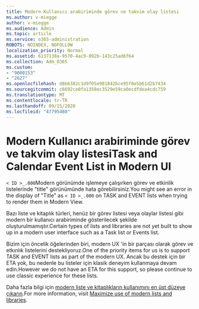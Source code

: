 ```yaml
---
title: Modern Kullanıcı arabiriminde görev ve takvim olay listesi
ms.author: v-miegge
author: v-miegge
ms.audience: Admin
ms.topic: article
ms.service: o365-administration
ROBOTS: NOINDEX, NOFOLLOW
localization_priority: Normal
ms.assetid: 6137138a-9570-4ac9-892b-143c25ad6f64
ms.collection: Adm_O365
ms.custom:
- "9000153"
- "2627"
ms.openlocfilehash: d8b6382c1d9f05e981842bce95f0e5b61d2b7434
ms.sourcegitcommit: c6692ce0fa1358ec3529e59ca0ecdfdea4cdc759
ms.translationtype: MT
ms.contentlocale: tr-TR
ms.lasthandoff: 09/15/2020
ms.locfileid: "47795480"
---
```

# <a name="task-and-calendar-event-list-in-modern-ui"></a><span data-ttu-id="c8391-102">Modern Kullanıcı arabiriminde görev ve takvim olay listesi</span><span class="sxs-lookup"><span data-stu-id="c8391-102">Task and Calendar Event List in Modern UI</span></span>

<span data-ttu-id="c8391-103">`< ID >_.000`Modern görünümde işlemeye çalışırken görev ve etkinlik listelerinde "title" görünümünde hata görebilirsiniz.</span><span class="sxs-lookup"><span data-stu-id="c8391-103">You might see an error in the display of "Title" as `< ID >_.000` on TASK and EVENT lists when trying to render them in Modern View.</span></span>

<span data-ttu-id="c8391-104">Bazı liste ve kitaplık türleri, henüz bir görev listesi veya olaylar listesi gibi modern bir kullanıcı arabiriminde gösterilecek şekilde oluşturulmamıştır.</span><span class="sxs-lookup"><span data-stu-id="c8391-104">Certain types of lists and libraries are not yet built to show up in a modern user interface such as a Task list or Events list.</span></span>

<span data-ttu-id="c8391-105">Bizim için öncelik öğelerinden biri, modern UX 'in bir parçası olarak görev ve etkınlık listelerini destekliyoruz.</span><span class="sxs-lookup"><span data-stu-id="c8391-105">One of the priority items for us is to support TASK and EVENT lists as part of the modern UX.</span></span> <span data-ttu-id="c8391-106">Ancak bu destek için bir ETA yok, bu nedenle bu listeler için klasik deneyim kullanmaya devam edin.</span><span class="sxs-lookup"><span data-stu-id="c8391-106">However we do not have an ETA for this support, so please continue to use classic experience for these lists.</span></span>

<span data-ttu-id="c8391-107">Daha fazla bilgi için [modern liste ve kitaplıkların kullanımını en üst düzeye çıkarın](https://docs.microsoft.com/sharepoint/dev/transform/modernize-userinterface-lists-and-libraries).</span><span class="sxs-lookup"><span data-stu-id="c8391-107">For more information, visit [Maximize use of modern lists and libraries](https://docs.microsoft.com/sharepoint/dev/transform/modernize-userinterface-lists-and-libraries).</span></span>
